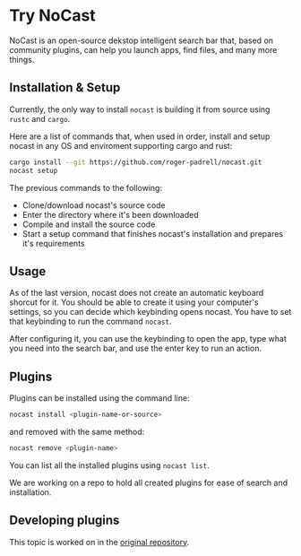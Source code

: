 # Try NoCast
NoCast is an open-source dekstop intelligent search bar that, based on community plugins, can help you launch apps, find files, and
many more things.

## Installation & Setup
Currently, the only way to install `nocast` is building it from source using `rustc` and `cargo`.

Here are a list of commands that, when used in order, install and setup nocast in any OS and enviroment supporting cargo and rust:
```bash
cargo install --git https://github.com/roger-padrell/nocast.git
nocast setup
```
The previous commands to the following:
- Clone/download nocast's source code
- Enter the directory where it's been downloaded
- Compile and install the source code
- Start a setup command that finishes nocast's installation and prepares it's requirements

## Usage
As of the last version, nocast does not create an automatic keyboard shorcut for it. You should be able to create it using your
computer's settings, so you can decide which keybinding opens nocast. You have to set that keybinding to run the command `nocast`.

After configuring it, you can use the keybinding to open the app, type what you need into the search bar, and use the enter key to run
an action.

## Plugins
Plugins can be installed using the command line: 
```bash
nocast install <plugin-name-or-source>
```
and removed with the same method:
```bash
nocast remove <plugin-name>
```

You can list all the installed plugins using `nocast list`.

We are working on a repo to hold all created plugins for ease of search and installation.

## Developing plugins
This topic is worked on in the [original repository](https://github.com/roger-padrell/nocast/blob/master/DEV.md).
